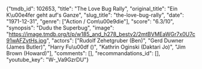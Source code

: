 {"tmdb_id": 102653, "title": "The Love Bug Rally", "original_title": "Ein K\u00e4fer geht auf's Ganze", "slug_title": "the-love-bug-rally", "date": "1971-12-31", "genre": ["Action / Com\u00e9die"], "score": "6.3/10", "synopsis": "Dudu the Superbug", "image": "https://image.tmdb.org/t/p/w185_and_h278_bestv2/2mtBVMEaWGr7x0U7c91wAFZvtHs.jpg", "actors": ["Rudolf Zehetgruber (Ben)", "Gerd Duwner (James Butler)", "Harry Fu\u00df ()", "Kathrin Oginski (Daktari Jo)", "Jim Brown (Howard)"], "comments": [], "recommandations_id": [], "youtube_key": "W-_Va9GzrDU"}